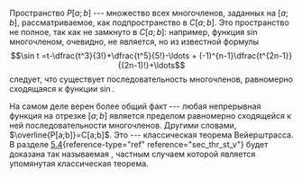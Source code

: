 Пространство $P[a;b]$ --- множество всех многочленов, заданных на
    $[a;b]$, рассматриваемое, как подпространство в $C[a;b]$. Это
    пространство не полное, так как не замкнуто в $C[a;b]$: например,
    функция $\sin$ многочленом, очевидно, не является, но из известной
    формулы
    $$\sin t =t-\dfrac{t^3}{3!}+\dfrac{t^5}{5!}-\ldots + (-1)^{n-1}\dfrac{t^{2n-1}}{(2n-1)!}+\ldots$$
    следует, что существует последовательность многочленов, равномерно
    сходящаяся к функции $\sin$.

На самом деле верен более общий факт --- любая непрерывная функция
    на отрезке $[a;b]$ является пределом равномерно сходящейся к ней
    последовательности многочленов. Другими словами,
    $\overline{P[a;b]}=C[a;b]$. Это --- классическая теорема
    Вейерштрасса. В разделе [5.4](#sec_thr_st_v){reference-type="ref"
    reference="sec_thr_st_v"} будет доказана так называемая , частным
    случаем которой является упомянутая классическая теорема.